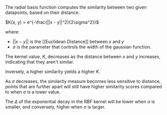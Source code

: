 The radial basis function computes the similarity between two given datapoints, based on their distance.

$K(x, y) = e^{-\frac{||x - y||^2}{2\sigma^2}}$

where:
- $||x - y||$ is the [[Euclidean Distance]] between $x$ and $y$
- $\sigma$ is the parameter that controls the width of the gaussian function.

The kernel value, $K$, decreases as the distance between $x$ and $y$ increases, indicating that they aren't similar.

Inversely, a higher similarity yields a higher $K$.

As $\sigma$ decreases, the similarity measure becomes less sensitive to distance, points that are further apart will still have higher similarity scores compared to when $\sigma$ is a lower value.

The $\Delta$ of the exponential decay in the RBF kernel will be lower when $\sigma$ is smaller, and conversely, higher when $\sigma$ is larger.